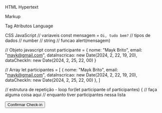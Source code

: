 HTML
Hypertext

Markup

Tag
Atributos
Language

CSS
JavaScript
// variaveis
const mensagem = `Oi, tudo bem?`
// tipos de dados
  // number
  // string
// funcao
alert(mensagem)

// Objeto javascript
const participante = {
  nome: "Mayk Brito",
  email: "mayk@gmail.com",
  dataInscricao: new Date(2024, 2, 22, 19, 20),
  dataCheckIn: new Date(2024, 2, 25, 22, 00)
}

// Array
let participantes = [
  {
    nome: "Mayk Brito",
    email: "mayk@gmail.com",
    dataInscricao: new Date(2024, 2, 22, 19, 20),
    dataCheckIn: new Date(2024, 2, 25, 22, 00)
  },
]

// estrutura de repetição - loop
for(let participante of participantes) {
  // faça alguma coisa aqui
  // enquanto tiver participantes nessa lista

  <button data-numeroreserva="78484 " 
  onclick="fazercheckin(event)">
      Confirmar Check-in </button>
